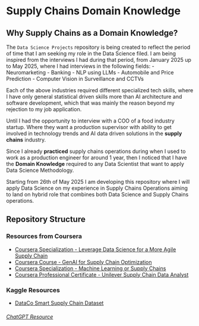 # Supply Chains Domain Knowledge

## Why Supply Chains as a Domain Knowledge?

The `Data Science Projects` repository is being created to reflect the period of time that I am seeking my role in the Data Science filed. I am being inspired from the interviews I had during that period, from January 2025 up to May 2025, where I had interviews in the following fields:
    - Neuromarketing
    - Banking
    - NLP using LLMs
    - Automobile and Price Prediction
    - Computer Vision in Surveillance and CCTVs

Each of the above industries required different specialized tech skills, where I have only general statistical driven skills more than AI architecture and software development, which that was mainly the reason beyond my rejection to my job application.

Until I had the opportunity to interview with a COO of a food industry startup. Where they want a production supervisor with ability to get involved in technology trends and AI data driven solutions in the **supply chains** industry.

Since I already **practiced** supply chains operations during when I used to work as a production engineer for around 1 year, then I noticed that I have the **Domain Knowledge** required to any Data Scientist that want to apply Data Science Methodology.

Starting from 26th of May 2025 I am developing this repository where I will apply Data Science on my experience in Supply Chains Operations aiming to land on hybrid role that combines both Data Science and Supply Chains operations. 


## Repository Structure

### Resources from Coursera

- [Coursera Specialization - Leverage Data Science for a More Agile Supply Chain]()
- [Coursera Course - GenAI for Supply Chain Optimization]()
- [Coursera Specialization - Machine Learning or Supply Chains]()
- [Coursera Professional Certificate - Unilever Supply Chain Data Analyst]()

### Kaggle Resources

- [DataCo Smart Supply Chain Dataset](https://www.kaggle.com/datasets/shashwatwork/dataco-smart-supply-chain-for-big-data-analysis?utm_source=chatgpt.com)

###### [ChatGPT Resource](https://chatgpt.com/share/6835a0ca-a8b0-8012-9ce7-7bbd1e2b39ed)

